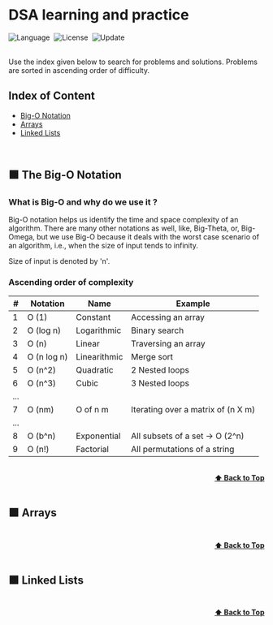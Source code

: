 # DSA learning and practice

![Language](https://img.shields.io/badge/language-Modern%20C++-orange.svg)&nbsp;
![License](https://img.shields.io/badge/license-MIT-blue.svg)&nbsp;
![Update](https://img.shields.io/badge/update-daily-green.svg)&nbsp;

<br>
Use the index given below to search for problems and solutions. Problems are sorted in ascending order of difficulty.

## Index of Content

* [Big-O Notation](#the-big-o-notation)<br>
* [Arrays](#-arrays)<br>
* [Linked Lists](#-linked-lists)<br>
<br>

## 🟧 The Big-O Notation
### What is Big-O and why do we use it ?
Big-O notation helps us identify the time and space complexity of an algorithm. There are many other notations as well, like, Big-Theta, or, Big-Omega, but we use Big-O because it deals with the worst case scenario of an algorithm, i.e., when the size of input tends to infinity.<br>

Size of input is denoted by 'n'. <br>

### Ascending order of complexity

|  #  | Notation        |  Name        |  Example    |
|-----| --------------- | -----------  | ----------- |
|  1  |  O (1)          | Constant     | Accessing an array |
|  2  |  O (log n)      | Logarithmic  | Binary search |
|  3  |  O (n)          | Linear       | Traversing an array |
|  4  |  O (n log n)    | Linearithmic | Merge sort |
|  5  |  O (n^2)        | Quadratic    | 2 Nested loops |
|  6  |  O (n^3)        | Cubic        | 3 Nested loops |
| ... |  |  |  |
|  7  |  O (nm)         | O of n m     | Iterating over a matrix of (n X m) |
| ... |  |  |  |
|  8  |  O (b^n)        | Exponential  | All subsets of a set -> O (2^n) |
|  9  |  O (n!)         | Factorial    | All permutations of a string |

<br/>
<div align="right">
    <b><a href="#index-of-content">⬆️ Back to Top</a></b>
</div>
<br/>


## 🟧 Arrays

<!--
|  #  | Title           |  Solution       |  Time           | Space           | Difficulty    | Tag          | Note| 
|-----|---------------- | --------------- | --------------- | --------------- | ------------- |--------------|-----|
0001 | [Life, the Universe, and Everything](https://www.codechef.com/problems/TEST) | [C++](./Practice/test.cpp) |        |          | Beginner         |||
0002 | [Hard Cash](https://www.codechef.com/problems/CASH) | [C++](./Practice/cash.cpp) |        |          | Beginner         |||
-->

<br/>
<div align="right">
    <b><a href="#index-of-content">⬆️ Back to Top</a></b>
</div>
<br/>

## 🟧 Linked Lists

<br/>
<div align="right">
    <b><a href="#index-of-content">⬆️ Back to Top</a></b>
</div>
<br/>
